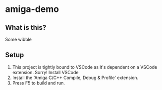 # amiga-demo

## What is this?
Some wibble

## Setup
1. This project is tightly bound to VSCode as it's dependent on a VSCode extension. Sorry! Install VSCode
2. Install the 'Amiga C/C++ Compile, Debug & Profile' extension.
3. Press F5 to build and run. 
